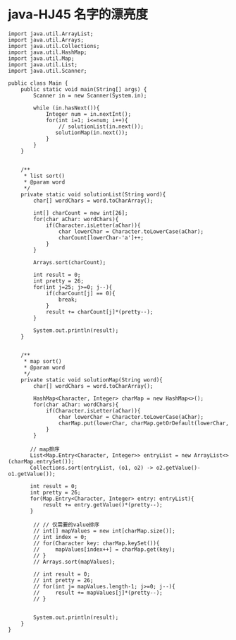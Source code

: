# java-HJ45 名字的漂亮度


    import java.util.ArrayList;
    import java.util.Arrays;
    import java.util.Collections;
    import java.util.HashMap;
    import java.util.Map;
    import java.util.List;
    import java.util.Scanner;
    
    public class Main {
        public static void main(String[] args) {
            Scanner in = new Scanner(System.in);
    
            while (in.hasNext()){
                Integer num = in.nextInt();
                for(int i=1; i<=num; i++){
                    // solutionList(in.next());
                   solutionMap(in.next());
                }
            }
        }
    
    
        /**
         * list sort()
         * @param word
         */
        private static void solutionList(String word){
            char[] wordChars = word.toCharArray();
    
            int[] charCount = new int[26];
            for(char aChar: wordChars){
                if(Character.isLetter(aChar)){
                    char lowerChar = Character.toLowerCase(aChar);
                    charCount[lowerChar-'a']++;
                }
            }
    
            Arrays.sort(charCount);
    
            int result = 0;
            int pretty = 26;
            for(int j=25; j>=0; j--){
                if(charCount[j] == 0){
                    break;
                }
                result += charCount[j]*(pretty--);
            }
    
            System.out.println(result);
        }
        
    
        /**
         * map sort()
         * @param word
         */
        private static void solutionMap(String word){
            char[] wordChars = word.toCharArray();
    
            HashMap<Character, Integer> charMap = new HashMap<>();
            for(char aChar: wordChars){
                if(Character.isLetter(aChar)){
                    char lowerChar = Character.toLowerCase(aChar);
                    charMap.put(lowerChar, charMap.getOrDefault(lowerChar, 0)+1);
                }
            }
    
           // map排序
           List<Map.Entry<Character, Integer>> entryList = new ArrayList<>(charMap.entrySet());
           Collections.sort(entryList, (o1, o2) -> o2.getValue()-o1.getValue());
    
           int result = 0;
           int pretty = 26;
           for(Map.Entry<Character, Integer> entry: entryList){
               result += entry.getValue()*(pretty--);
           }
    
            // // 仅需要的value排序
            // int[] mapValues = new int[charMap.size()];
            // int index = 0;
            // for(Character key: charMap.keySet()){
            //     mapValues[index++] = charMap.get(key);
            // }
            // Arrays.sort(mapValues);
    
            // int result = 0;
            // int pretty = 26;
            // for(int j= mapValues.length-1; j>=0; j--){
            //     result += mapValues[j]*(pretty--);
            // }
    
    
            System.out.println(result);
        }
    }

  


